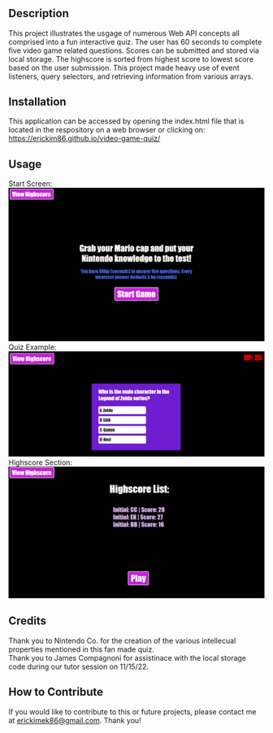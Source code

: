 # <Video-Game-Quiz>

## Description

This project illustrates the usgage of numerous Web API concepts all comprised into a fun interactive quiz.  The user has 60 seconds to complete five video game related questions.  Scores can be submitted and stored via local storage.  The highscore is sorted from highest score to lowest score based on the user submission.  This project made heavy use of event listeners, query selectors, and retrieving information from various arrays.

## Installation

This application can be accessed by opening the index.html file that is located in the respository on a web browser or clicking on: https://erickim86.github.io/video-game-quiz/

## Usage

Start Screen: <br>
<img src="https://github.com/EricKim86/video-game-quiz/blob/main/assets/images/quiz1.png?raw=true" width="600"/><br/>
Quiz Example: <br>
<img src="https://github.com/EricKim86/video-game-quiz/blob/main/assets/images/quiz2.png?raw=true" width="600"/><br/>
Highscore Section: <br>
<img src="https://github.com/EricKim86/video-game-quiz/blob/main/assets/images/quiz3.png?raw=true" width="600"/><br/>

## Credits

Thank you to Nintendo Co. for the creation of the various intellecual properties mentioned in this fan made quiz.<br>
Thank you to James Compagnoni for assistinace with the local storage code during our tutor session on 11/15/22.

## How to Contribute

If you would like to contribute to this or future projects, please contact me at erickimek86@gmail.com. Thank you!
